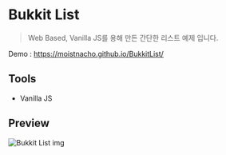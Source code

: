 # Bukkit List
> Web Based, Vanilla JS를 용해 만든 간단한 리스트 예제 입니다.

Demo : https://moistnacho.github.io/BukkitList/

## Tools
+ Vanilla JS

## Preview
![Bukkit List img](https://user-images.githubusercontent.com/59498305/98068799-7024e980-1ea0-11eb-9318-ecbafe22e313.png)
